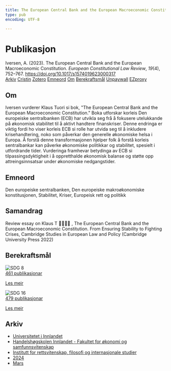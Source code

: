 ```yaml
---
title: The European Central Bank and the European Macroeconomic Constitution
type: pub
encoding: UTF-8

---
```

<h1>Publikasjon</h1>
<article id="csl-bib-container-SUB5RI5T" class="csl-bib-container">
  <div class="csl-bib-body"> <div class="csl-entry">Iversen, A. (2023). The European Central Bank and the European Macroeconomic Constitution. <i>European Constitutional Law Review</i>, <i>19</i>(4), 752–767. <a href="https://doi.org/10.1017/s1574019623000317">https://doi.org/10.1017/s1574019623000317</a></div> </div>
  <div class="csl-bib-buttons">
    <a href="#taxonomy-article-SUB5RI5T" alt="archive" class="csl-bib-button">Arkiv</a>
    <a href="https://app.cristin.no/results/show.jsf?id=2253992" alt="Cristin" class="csl-bib-button">Cristin</a>
    <a href="http://zotero.org/groups/5881554/items/SUB5RI5T" alt="Zotero" class="csl-bib-button">Zotero</a>
    <a href="#keywords-article-SUB5RI5T" alt="keywords" class="csl-bib-button">Emneord</a>
    <a href="#about-article-SUB5RI5T" alt="about_pub" class="csl-bib-button">Om</a>
    <a href="#sdg-article-SUB5RI5T" alt="sdg" class="csl-bib-button">Berekraftsmål</a>
    <a href="https://doi.org/10.1017/s1574019623000317" alt="Unpaywall" class="csl-bib-button">Unpaywall</a>
    <a href="https://doi.org/10.1017/s1574019623000317" alt="EZproxy" class="csl-bib-button">EZproxy</a>
  </div>
  <div id="csl-bib-meta-container-SUB5RI5T"></div>
</article>
<div id="csl-bib-meta-SUB5RI5T" class="csl-bib-meta">
  <article id="about-article-SUB5RI5T" class="about_pub-article">
    <h1>Om</h1>
    Iversen vurderer Klaus Tuori si bok, "The European Central Bank and the European Macroeconomic Constitution." Boka utforskar korleis Den europeiske sentralbanken (ECB) har utvikla seg frå å fokusere utelukkande på økonomisk stabilitet til å aktivt handtere finanskriser. Denne endringa er viktig fordi ho viser korleis ECB si rolle har utvida seg til å inkludere krisehandtering, noko som påverkar den generelle økonomiske helsa i Europa. Å forstå denne transformasjonen hjelper folk å forstå korleis sentralbankar kan påverke økonomiske politikkar og stabilitet, spesielt i utfordrande tider. Vurderinga framhevar betydinga av ECB si tilpassingsdyktigheit i å oppretthalde økonomisk balanse og støtte opp attreingsinnsatsar under økonomiske nedgangstider.
  </article>
  <article id="keywords-article-SUB5RI5T" class="keywords-article">
    <h1>Emneord</h1>
    Den europeiske sentralbanken, Den europeiske makroøkonomiske konstitusjonen, Stabilitet, Kriser, Europeisk rett og politikk
  </article>
  <article id="abstract-article-SUB5RI5T" class="abstract-article">
    <h1>Samandrag</h1>
    Review essay on Klaus T  , The European Central Bank and the European Macroeconomic Constitution. From Ensuring Stability to Fighting Crises, Cambridge Studies in European Law and Policy (Cambridge University Press 2022)
  </article>
  <article id="sdg-article-SUB5RI5T" class="sdg-article">
    <h1>Berekraftsmål</h1>
    <div class="sdg-container"><div id="sdg8" class="sdg">
        <img src="{{< params subfolder >}}images/sdg/sdg08_nn.png" class="image" alt="SDG 8">
        <div class="sdg-overlay">
          <a href="/nn/archive/?key=?sdg=8#archive" class="sdg-publication-count"><span>461</span> publikasjonar</a>
          <p><a href="https://fn.no/om-fn/fns-baerekraftsmaal/anstendig-arbeid-og-oekonomisk-vekst?lang=nno-NO" class="sdg-read-more">Les meir</a></p>
        </div>
      </div> <div id="sdg16" class="sdg">
        <img src="{{< params subfolder >}}images/sdg/sdg16_nn.png" class="image" alt="SDG 16">
        <div class="sdg-overlay">
          <a href="/nn/archive/?key=?sdg=16#archive" class="sdg-publication-count"><span>479</span> publikasjonar</a>
          <p><a href="https://fn.no/om-fn/fns-baerekraftsmaal/fred-rettferdighet-og-velfungerende-institusjoner?lang=nno-NO" class="sdg-read-more">Les meir</a></p>
        </div>
      </div></div>
  </article>
  <article id="taxonomy-article-SUB5RI5T" class="taxonomy-article">
    <h1>Arkiv</h1>
    <ul>
      <li>
        <a href="/nn/archive/?key=3DCRN523">Universitetet i Innlandet</a>
      </li>
      <li>
        <a href="/nn/archive/?key=DU8Q9LN9">Handelshøgskolen Innlandet - Fakultet for økonomi og samfunnsvitenskap</a>
      </li>
      <li>
        <a href="/nn/archive/?key=ITYAG68H">Institutt for rettsvitenskap, filosofi og internasjonale studier</a>
      </li>
      <li>
        <a href="/nn/archive/?key=KVIAK4ZQ">2024</a>
      </li>
      <li>
        <a href="/nn/archive/?key=ERNIDNF6">Mars</a>
      </li>
    </ul>
  </article>
</div>
